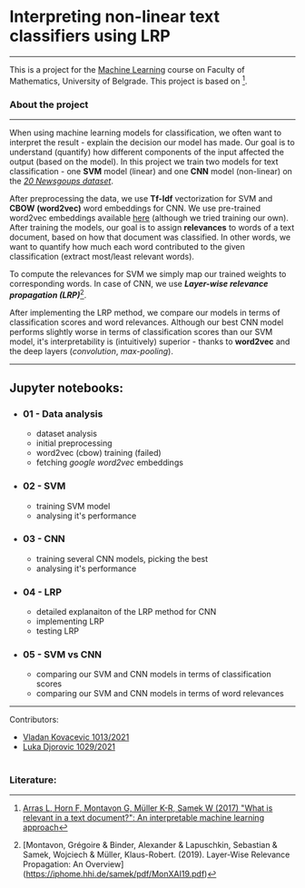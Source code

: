 #  Interpreting non-linear text classifiers using LRP 
---
This is a project for the [Machine Learning](https://github.com/matf-ml) course on Faculty of Mathematics, University of Belgrade.
This project is based on [^f1].

### About the project
---
When using machine learning models for classification, we often want to interpret the result - explain the decision our model has made.
Our goal is to understand (quantify) how different components of the input affected the output (based on the model).
In this project we train two models for text classification - one **SVM** model (linear) and one **CNN** model (non-linear) on the [*20 Newsgoups dataset*](http://qwone.com/~jason/20Newsgroups/).

After preprocessing the data, we use **Tf-Idf** vectorization for SVM and **CBOW (word2vec)** word embeddings for CNN.
We use pre-trained word2vec embeddings available [here](https://code.google.com/archive/p/word2vec/) (although we tried training our own).
After training the models, our goal is to assign **relevances** to words of a text document, based on how that document was classified.
In other words, we want to quantify how much each word contributed to the given classification (extract most/least relevant words).

To compute the relevances for SVM we simply map our trained weights to corresponding words.
In case of CNN, we use ***Layer-wise relevance propagation (LRP)***[^f2].

After implementing the LRP method, we compare our models in terms of classification scores and word relevances.
Although our best CNN model performs slightly worse in terms of classification scores than our SVM model,
it's interpretability is (intuitively) superior - thanks to **word2vec** and the deep layers (*convolution*, *max-pooling*).

---
## Jupyter notebooks:
- ### 01 - Data analysis
    * dataset analysis
    * initial preprocessing
    * word2vec (cbow) training (failed)
    * fetching *google word2vec* embeddings
- ### 02 - SVM
    * training SVM model
    * analysing it's performance
- ### 03 - CNN
    * training several CNN models, picking the best
    * analysing it's performance
- ### 04 - LRP
    * detailed explanaiton of the LRP method for CNN
    * implementing LRP
    * testing LRP 
- ### 05 - SVM vs CNN
    * comparing our SVM and CNN models in terms of classification scores
    * comparing our SVM and CNN models in terms of word relevances

---





Contributors: 
- [Vladan Kovacevic 1013/2021](https://github.com/vladan17059)
- [Luka Djorovic 1029/2021](https://github.com/luka19517)

# 

### Literature:
[^f1]: [Arras L, Horn F, Montavon G, Müller K-R, Samek W (2017) "What is relevant in a text document?": An interpretable machine learning approach](https://journals.plos.org/plosone/article?id=10.1371/journal.pone.0181142)
[^f2]: [Montavon, Grégoire & Binder, Alexander & Lapuschkin, Sebastian & Samek, Wojciech & Müller, Klaus-Robert. (2019). Layer-Wise Relevance Propagation: An Overview] (https://iphome.hhi.de/samek/pdf/MonXAI19.pdf)

